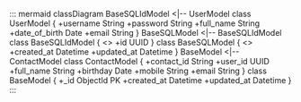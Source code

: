 ::: mermaid
classDiagram
    BaseSQLIdModel <|-- UserModel
    class UserModel {
        +username String
        +password String
        +full_name String
        +date_of_birth Date
        +email String
    }
    BaseSQLModel <|-- BaseSQLIdModel
    class BaseSQLIdModel {
        <<Abstract>>
        +id UUID
    }
    class BaseSQLModel {
        <<Abstract>>
        +created_at Datetime
        +updated_at Datetime
    }
    BaseModel <|-- ContactModel
    class ContactModel {
        +contact_id String
        +user_id UUID
        +full_name String
        +birthday Date
        +mobile String
        +email String
    }
    class BaseModel {
        +_id ObjectId PK
        +created_at Datetime
        +updated_at Datetime
    }
:::